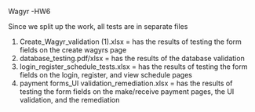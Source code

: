 Wagyr -HW6

Since we split up the work, all tests are in separate files

1) Create_Wagyr_validation (1).xlsx = has the results of testing the form fields on the create wagyrs page                                           
2) database_testing.pdf/xlsx = has the results of the database validation                                           
3) login_register_schedule_tests.xlsx = has the results of testing the form fields on the login, register, and view schedule pages                                           
4) payment forms_UI validation_remediation.xlsx = has the results of testing the form fields on the make/receive payment pages,
                                                  the UI validation, and the remediation                                           
                                           
